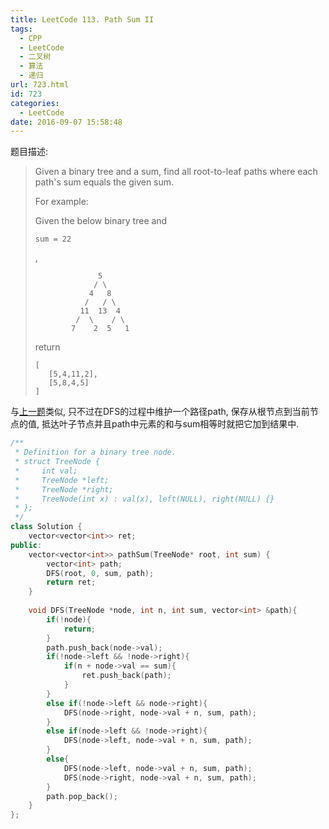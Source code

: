 ```yaml
---
title: LeetCode 113. Path Sum II
tags:
  - CPP
  - LeetCode
  - 二叉树
  - 算法
  - 递归
url: 723.html
id: 723
categories:
  - LeetCode
date: 2016-09-07 15:58:48
---
```

题目描述:

> Given a binary tree and a sum, find all root-to-leaf paths where each path's sum equals the given sum.
>
> For example:
>
> Given the below binary tree and 
>
> ```
> sum = 22
> ```
>
> ,
>
> ```
>               5
>              / \
>             4   8
>            /   / \
>           11  13  4
>          /  \    / \
>         7    2  5   1
>
> ```
>
> return
>
> ```
> [
>    [5,4,11,2],
>    [5,8,4,5]
> ]
> ```

与[上一题](http://xiadong.info/2016/09/leetcode-112-path-sum/)类似, 只不过在DFS的过程中维护一个路径path, 保存从根节点到当前节点的值, 抵达叶子节点并且path中元素的和与sum相等时就把它加到结果中.

```cpp
/**
 * Definition for a binary tree node.
 * struct TreeNode {
 *     int val;
 *     TreeNode *left;
 *     TreeNode *right;
 *     TreeNode(int x) : val(x), left(NULL), right(NULL) {}
 * };
 */
class Solution {
    vector<vector<int>> ret;
public:
    vector<vector<int>> pathSum(TreeNode* root, int sum) {
        vector<int> path;
        DFS(root, 0, sum, path);
        return ret;
    }
    
    void DFS(TreeNode *node, int n, int sum, vector<int> &path){
        if(!node){
            return;
        }
        path.push_back(node->val);
        if(!node->left && !node->right){
            if(n + node->val == sum){
                ret.push_back(path);
            }
        }
        else if(!node->left && node->right){
            DFS(node->right, node->val + n, sum, path);
        }
        else if(node->left && !node->right){
            DFS(node->left, node->val + n, sum, path);
        }
        else{
            DFS(node->left, node->val + n, sum, path);
            DFS(node->right, node->val + n, sum, path);
        }
        path.pop_back();
    }
};
```

